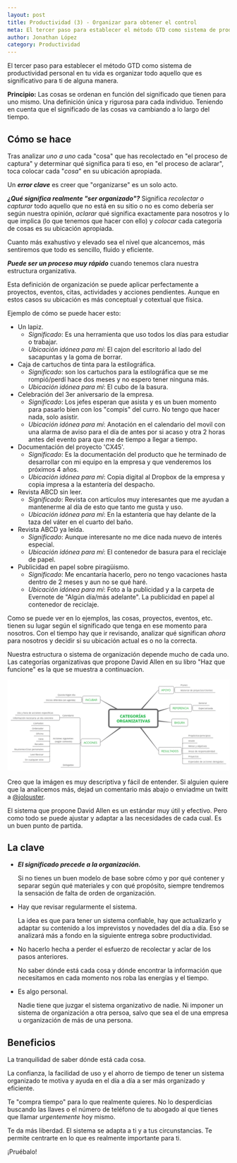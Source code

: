 ```yaml
---
layout: post
title: Productividad (3) - Organizar para obtener el control
meta: El tercer paso para establecer el método GTD como sistema de productividad personal en tu vida es el de organizar todo lo que acabas de aclarar o procesar en el paso anterior.
author: Jonathan López
category: Productividad
---
```


El tercer paso para establecer el método GTD como sistema de productividad personal en tu vida es organizar todo aquello que es significativo para ti de alguna manera.

**Principio:** Las cosas se ordenan en función del significado que tienen para uno mismo. Una definición única y rigurosa para cada individuo. Teniendo en cuenta que el significado de las cosas va cambiando a lo largo del tiempo. 

## Cómo se hace

Tras analizar *uno a uno* cada "cosa" que has recolectado en "el proceso de captura" y determinar qué significa para ti eso, en "el proceso de aclarar", toca colocar cada "*cosa*" en su ubicación apropiada.

Un ***error clave*** es creer que "organizarse" es un solo acto. 

***¿Qué significa realmente "ser organizado"?*** Significa *recolectar o capturar* todo aquello que no está en su sitio o no es como debería ser según nuestra opinión, *aclarar* qué significa exactamente para nosotros y lo que implica (lo que tenemos que hacer con ello) y *colocar* cada categoría de cosas es su ubicación apropiada. 

Cuanto más exahustivo y elevado sea el nivel que alcancemos, más sentiremos que todo es sencillo, fluido y eficiente.

***Puede ser un proceso muy rápido*** cuando tenemos clara nuestra estructura organizativa.

Esta definición de organización se puede aplicar perfectamente a proyectos, eventos, citas, actividades y acciones pendientes. Aunque en estos casos su ubicación es más conceptual y cotextual que física.

Ejemplo de cómo se puede hacer esto:

* Un lapiz. 
	* *Significado*: Es una herramienta que uso todos los días para estudiar o trabajar. 
	* *Ubicación idónea para mí*: El cajon del escritorio al lado del sacapuntas y la goma de borrar.
* Caja de cartuchos de tinta para la estilográfica. 
	* *Significado*: son los cartuchos para la estilográfica que se me rompió/perdí hace dos meses y no espero tener ninguna más.
	* *Ubicación idónea para mí*: El cubo de la basura.
* Celebración del 3er aniversario de la empresa. 
	* *Significado*: Los jefes esperan que asista y es un buen momento para pasarlo bien con los "compis" del curro. No tengo que hacer nada, solo asistir.
	* *Ubicación idónea para mí*: Anotación en el calendario del movil con una alarma de aviso para el día de antes por si acaso y otra 2 horas antes del evento para que me de tiempo a llegar a tiempo.
* Documentación del proyecto 'CX45'. 
	* *Significado*: Es la documentación del producto que he terminado de desarrollar con mi equipo en la empresa y que venderemos los próximos 4 años.
	* *Ubicación idónea para mí*: Copia digital al Dropbox de la empresa y copia impresa a la estantería del despacho.
* Revista ABCD sin leer.
	* *Significado*: Revista con artículos muy interesantes que me ayudan a mantenerme al día de esto que tanto me gusta y uso. 
	* *Ubicación idónea para mí*: En la estantería que hay delante de la taza del váter en el cuarto del baño.
* Revista ABCD ya leída. 
	* *Significado*: Aunque interesante no me dice nada nuevo de interés especial. 
	* *Ubicación idónea para mí*: El contenedor de basura para el reciclaje de papel.
* Publicidad en papel sobre piragüismo.
	* *Significado*: Me encantaría hacerlo, pero no tengo vacaciones hasta dentro de 2 meses y aun no se qué haré.
	* *Ubicación idónea para mí*: Foto a la publicidad y a la carpeta de Evernote de "Algún día/más adelante". La publicidad en papel al contenedor de reciclaje.

Como se puede ver en lo ejemplos, las cosas, proyectos, eventos, etc. tienen su lugar según el significado que tenga en ese momento para nosotros. Con el tiempo hay que ir revisando, analizar qué significan *ahora* para nosotros y decidir si su ubicación actual es o no la correcta. 

Nuestra estructura o sistema de organización depende mucho de cada uno. Las categorías organizativas que propone David Allen en su libro "Haz que funcione" es la que se muestra a continuacíon.

![imagen](../assets/Categorias_organizativas.png)

Creo que la imágen es muy descriptiva y fácil de entender. Si alguien quiere que la analicemos más, dejad un comentario más abajo o enviadme un twitt a [@jolouster](http://twitter.com/jolouster).

El sistema que propone David Allen es un estándar muy útil y efectivo. Pero como todo se puede ajustar y adaptar a las necesidades de cada cual. Es un buen punto de partida.

## La clave

* ***El significado precede a la organización.***

	Si no tienes un buen modelo de base sobre cómo y por qué contener y separar según qué materiales y con qué propósito, siempre tendremos la sensación de falta de orden de organización.  

* Hay que revisar regularmente el sistema.

	La idea es que para tener un sistema confiable, hay que actualizarlo y adaptar su contenido a los imprevistos y novedades del día a día. Eso se analizará más a fondo en la siguiente entrega sobre productividad.

* No hacerlo hecha a perder el esfuerzo de recolectar y aclar de los pasos anteriores.

	No saber dónde está cada cosa y dónde encontrar la información que necesitamos en cada momento nos roba las energías y el tiempo.

* Es algo personal.
	
	Nadie tiene que juzgar el sistema organizativo de nadie. Ni imponer un sistema de organización a otra persoa, salvo que sea el de una empresa u organización de más de una persona.

## Beneficios

La tranquilidad de saber dónde está cada cosa. 

La confianza, la facilidad de uso y el ahorro de tiempo de tener un sistema organizado te motiva y ayuda en el día a día a ser más organizado y eficiente.

Te "compra tiempo" para lo que realmente quieres. No lo desperdicias buscando las llaves o el número de teléfono de tu abogado al que tienes que llamar *urgentemente* hoy mismo.

Te da más liberdad. El sistema se adapta a ti y a tus circunstancias. Te permite centrarte en lo que es realmente importante para ti.

¡Pruébalo!

